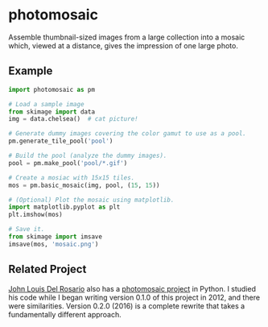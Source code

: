 photomosaic
===========

Assemble thumbnail-sized images from a large collection into a mosaic which,
viewed at a distance, gives the impression of one large photo.

Example
-------

```python
import photomosaic as pm

# Load a sample image
from skimage import data
img = data.chelsea()  # cat picture!

# Generate dummy images covering the color gamut to use as a pool.
pm.generate_tile_pool('pool')

# Build the pool (analyze the dummy images).
pool = pm.make_pool('pool/*.gif')

# Create a mosiac with 15x15 tiles.
mos = pm.basic_mosaic(img, pool, (15, 15))

# (Optional) Plot the mosaic using matplotlib.
import matplotlib.pyplot as plt
plt.imshow(mos)

# Save it.
from skimage import imsave
imsave(mos, 'mosaic.png')
```

Related Project
---------------
[John Louis Del Rosario](https://github.com/john2x) also has a
[photomosaic project](https://github.com/john2x/photomosaic) in Python. I
studied his code while I began writing version 0.1.0 of this project in 2012,
and there were similarities. Version 0.2.0 (2016) is a complete rewrite that
takes a fundamentally different approach.
